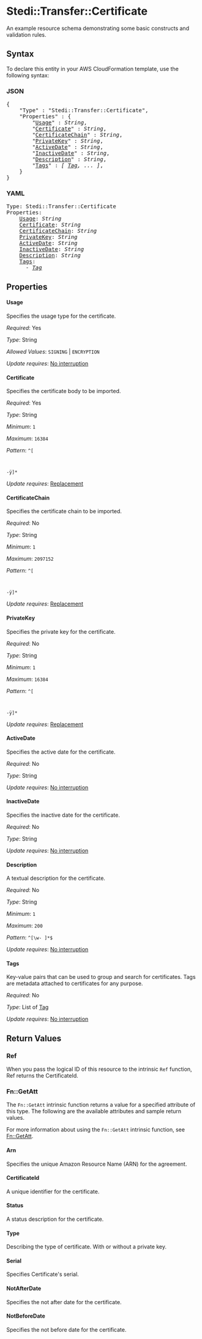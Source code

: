 # Stedi::Transfer::Certificate

An example resource schema demonstrating some basic constructs and validation rules.

## Syntax

To declare this entity in your AWS CloudFormation template, use the following syntax:

### JSON

<pre>
{
    "Type" : "Stedi::Transfer::Certificate",
    "Properties" : {
        "<a href="#usage" title="Usage">Usage</a>" : <i>String</i>,
        "<a href="#certificate" title="Certificate">Certificate</a>" : <i>String</i>,
        "<a href="#certificatechain" title="CertificateChain">CertificateChain</a>" : <i>String</i>,
        "<a href="#privatekey" title="PrivateKey">PrivateKey</a>" : <i>String</i>,
        "<a href="#activedate" title="ActiveDate">ActiveDate</a>" : <i>String</i>,
        "<a href="#inactivedate" title="InactiveDate">InactiveDate</a>" : <i>String</i>,
        "<a href="#description" title="Description">Description</a>" : <i>String</i>,
        "<a href="#tags" title="Tags">Tags</a>" : <i>[ <a href="tag.md">Tag</a>, ... ]</i>,
    }
}
</pre>

### YAML

<pre>
Type: Stedi::Transfer::Certificate
Properties:
    <a href="#usage" title="Usage">Usage</a>: <i>String</i>
    <a href="#certificate" title="Certificate">Certificate</a>: <i>String</i>
    <a href="#certificatechain" title="CertificateChain">CertificateChain</a>: <i>String</i>
    <a href="#privatekey" title="PrivateKey">PrivateKey</a>: <i>String</i>
    <a href="#activedate" title="ActiveDate">ActiveDate</a>: <i>String</i>
    <a href="#inactivedate" title="InactiveDate">InactiveDate</a>: <i>String</i>
    <a href="#description" title="Description">Description</a>: <i>String</i>
    <a href="#tags" title="Tags">Tags</a>: <i>
      - <a href="tag.md">Tag</a></i>
</pre>

## Properties

#### Usage

Specifies the usage type for the certificate.

_Required_: Yes

_Type_: String

_Allowed Values_: <code>SIGNING</code> | <code>ENCRYPTION</code>

_Update requires_: [No interruption](https://docs.aws.amazon.com/AWSCloudFormation/latest/UserGuide/using-cfn-updating-stacks-update-behaviors.html#update-no-interrupt)

#### Certificate

Specifies the certificate body to be imported.

_Required_: Yes

_Type_: String

_Minimum_: <code>1</code>

_Maximum_: <code>16384</code>

_Pattern_: <code>^[	
 -ÿ]*</code>

_Update requires_: [Replacement](https://docs.aws.amazon.com/AWSCloudFormation/latest/UserGuide/using-cfn-updating-stacks-update-behaviors.html#update-replacement)

#### CertificateChain

Specifies the certificate chain to be imported.

_Required_: No

_Type_: String

_Minimum_: <code>1</code>

_Maximum_: <code>2097152</code>

_Pattern_: <code>^[	
 -ÿ]*</code>

_Update requires_: [Replacement](https://docs.aws.amazon.com/AWSCloudFormation/latest/UserGuide/using-cfn-updating-stacks-update-behaviors.html#update-replacement)

#### PrivateKey

Specifies the private key for the certificate.

_Required_: No

_Type_: String

_Minimum_: <code>1</code>

_Maximum_: <code>16384</code>

_Pattern_: <code>^[	
 -ÿ]*</code>

_Update requires_: [Replacement](https://docs.aws.amazon.com/AWSCloudFormation/latest/UserGuide/using-cfn-updating-stacks-update-behaviors.html#update-replacement)

#### ActiveDate

Specifies the active date for the certificate.

_Required_: No

_Type_: String

_Update requires_: [No interruption](https://docs.aws.amazon.com/AWSCloudFormation/latest/UserGuide/using-cfn-updating-stacks-update-behaviors.html#update-no-interrupt)

#### InactiveDate

Specifies the inactive date for the certificate.

_Required_: No

_Type_: String

_Update requires_: [No interruption](https://docs.aws.amazon.com/AWSCloudFormation/latest/UserGuide/using-cfn-updating-stacks-update-behaviors.html#update-no-interrupt)

#### Description

A textual description for the certificate.

_Required_: No

_Type_: String

_Minimum_: <code>1</code>

_Maximum_: <code>200</code>

_Pattern_: <code>^[\w\- ]*$</code>

_Update requires_: [No interruption](https://docs.aws.amazon.com/AWSCloudFormation/latest/UserGuide/using-cfn-updating-stacks-update-behaviors.html#update-no-interrupt)

#### Tags

Key-value pairs that can be used to group and search for certificates. Tags are metadata attached to certificates for any purpose.

_Required_: No

_Type_: List of <a href="tag.md">Tag</a>

_Update requires_: [No interruption](https://docs.aws.amazon.com/AWSCloudFormation/latest/UserGuide/using-cfn-updating-stacks-update-behaviors.html#update-no-interrupt)

## Return Values

### Ref

When you pass the logical ID of this resource to the intrinsic `Ref` function, Ref returns the CertificateId.

### Fn::GetAtt

The `Fn::GetAtt` intrinsic function returns a value for a specified attribute of this type. The following are the available attributes and sample return values.

For more information about using the `Fn::GetAtt` intrinsic function, see [Fn::GetAtt](https://docs.aws.amazon.com/AWSCloudFormation/latest/UserGuide/intrinsic-function-reference-getatt.html).

#### Arn

Specifies the unique Amazon Resource Name (ARN) for the agreement.

#### CertificateId

A unique identifier for the certificate.

#### Status

A status description for the certificate.

#### Type

Describing the type of certificate. With or without a private key.

#### Serial

Specifies Certificate's serial.

#### NotAfterDate

Specifies the not after date for the certificate.

#### NotBeforeDate

Specifies the not before date for the certificate.

